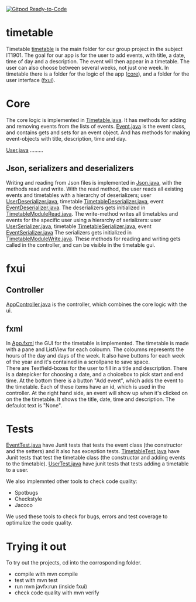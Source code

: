 [![Gitpod Ready-to-Code](https://img.shields.io/badge/Gitpod-Ready--to--Code-blue?logo=gitpod)](https://gitlab.stud.idi.ntnu.no/it1901/groups-2021/gr2139/gr2139)

# timetable 
Timetable [timetable](timetable) is the main folder for our group project in the subject IT1901. 
The goal for our app is for the user to add events, with title, a date, time of day and a description. The event will then appear in a timetable. The user can also choose between several weeks, not just one week. 
In timetable there is a folder for the logic of the app ([core](timetable/core)), and a folder for the user interface ([fxui](timetable/fxui)). 

# Core 
The core logic is implemented in [Timetable.java](timetable/core/src/main/java/timetable/core/Timetable.java). It has methods for adding and removing events from the lists of events.
[Event.java](timetable/core/src/main/java/timetable/core/Event.java) is the event class, and contains gets and sets for an event object. And has methods for making event-objects with title, description, time and day.

[User.java](timetable/core/src/main/java/timetable/core/User.java) .........

## Json, serializers and deserializers
Writing and reading from Json files is implemented in [Json.java](timetable/core/src/main/java/timetable/core/Json.java), with the methods read and write. With the read method, the user reads all existing events and timetables with a hierarchy of deserializers; user [UserDeserializer.java](timetable/core/src/main/java/timetable/core/UserDeserializer.java), timetable [TimetableDeserializer.java](timetable/core/src/main/java/timetable/core/TimetableDeserializer.java), event [EventDeserializer.java](timetable/core/src/main/java/timetable/core/EventDeserializer.java). The deserializers gets initialized in [TimetableModuleRead.java](timetable/core/src/main/java/timetable/core/TimetableModuleRead.java). 
The write-method writes all timetables and events for the specific user using a hierarchy of serializers: user [UserSerializer.java](timetable/core/src/main/java/timetable/core/UserSerializer.java), timetable [TimetableSerializer.java](timetable/core/src/main/java/timetable/core/TimetableSerializer.java), event [EventSerializer.java](timetable/core/src/main/java/timetable/core/EventSerializer.java) The serializers gets initialized in [TimetableModuleWrite.java](timetable/core/src/main/java/timetable/core/TimetableModuleWrite.java).
These methods for reading and writing gets called in the controller, and can be visible in the timetable gui.

# fxui 

## Controller 
[AppController.java](timetable/fxui/src/main/java/timetable/ui/AppController.java) is the controller, which combines the core logic with the ui.

## fxml
In [App.fxml](timetable/fxui/src/main/resources/timetable/ui/App.fxml) the GUI for the timetable is implemented. The timetable is made with a pane and ListView for each coloumn. The coloumns represents the hours of the day and days of the week. It also have buttons for each week of the year and it's contained in a scrollpane to save space.  
There are Textfield-boxes for the user to fill in a title and description. There is a datepicker for choosing a date, and a choicebox to pick start and end time. At the bottom there is a button "Add event", which adds the event to the timetable. Each of these items have an id, which is used in the controller.
At the right hand side, an event will show up when it's clicked on on the the timetable. It shows the title, date, time and description. The defaulot text is "None". 

# Tests
[EventTest.java](timetable/core/src/test/java/timetable/core/EventTest.java) have Junit tests that tests the event class (the constructor and the setters) and it also has exception tests.
[TimetableTest.java](timetable/core/src/test/java/timetable/core/TimetableTest.java) have Junit tests that test the timetable class (the constructor and adding events to the timetable).
[UserTest.java](timetable/core/src/test/java/timetable/core/UserTest.java) have junit tests that tests adding a timetable to a user. 

We also implemnted other tools to check code quality:
* Spotbugs
* Checkstyle
* Jacoco 

We used these tools to check for bugs, errors and test coverage to optimalize the code quality. 

# Trying it out
To try out the projects, cd into the corrosponding folder.
* compile with mvn compile
* test with mvn test
* run mvn javfx:run (inside fxui)
* check code quality with mvn verify
